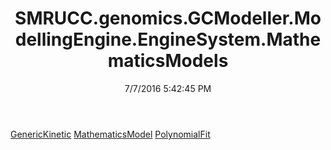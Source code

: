 ﻿---
title: SMRUCC.genomics.GCModeller.ModellingEngine.EngineSystem.MathematicsModels
date: 7/7/2016 5:42:45 PM
---

[GenericKinetic](T-SMRUCC.genomics.GCModeller.ModellingEngine.EngineSystem.MathematicsModels.GenericKinetic.html)
[MathematicsModel](T-SMRUCC.genomics.GCModeller.ModellingEngine.EngineSystem.MathematicsModels.MathematicsModel.html)
[PolynomialFit](T-SMRUCC.genomics.GCModeller.ModellingEngine.EngineSystem.MathematicsModels.PolynomialFit.html)
